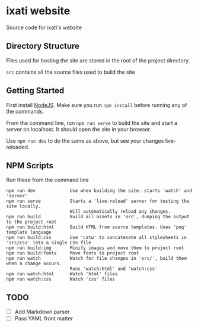 # ixati website
Source code for ixati's website

## Directory Structure
Files used for hosting the site are stored in the root of the project directory.

`src` contains all the source files used to build the site

## Getting Started
First install [NodeJS](https://nodejs.org/en/). Make sure you run `npm install` before running any of the commands.

From the command line, run `npm run serve` to build the site and start a server on localhost. It should open the site in your browser.

Use `npm run dev` to do the same as above, but see your changes live-reloaded.

## NPM Scripts
Run these from the command line
```text
npm run dev             Use when building the site. starts 'watch' and 'server'
npm run serve           Starts a 'live-reload' server for testing the site locally.
                        Will automatically reload any changes.
npm run build           Build all assets in 'src', dumping the output to the project root
npm run build:html      Build HTML from source templates. Uses 'pug' template language
npm run build:css       Use 'catw' to concatenate all stylesheets in 'src/css' into a single CSS file
npm run build:img       Minify images and move them to project root
npm run build:fonts     Move fonts to project root
npm run watch           Watch for file changes in 'src/', build them when a change occurs.
                        Runs 'watch:html' and 'watch:css'
npm run watch:html      Watch 'html' files
npm run watch:css       Watch 'css' files
```

## TODO
- [ ] Add Markdown parser
- [ ] Pass YAML front matter
